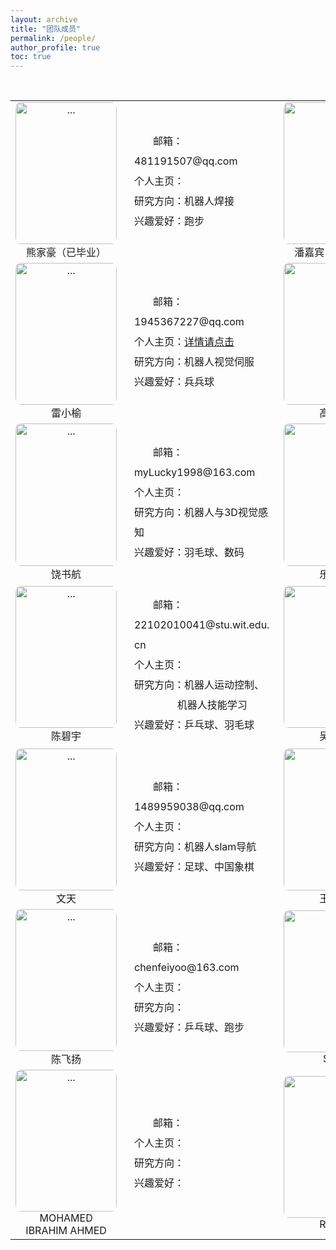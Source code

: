 ```yaml
---
layout: archive
title: "团队成员"
permalink: /people/
author_profile: true
toc: true
---
```


<br>
<table>
<!--   -----------第1行 ----------------------  -->
    <tr>
        <td width="17.5%">
            <div style="text-align: center; margin:0 0 0 0;">
                <img align="" width="162.25px" height="227.15px" style="border-radius: 5% 5% 5% 5%; " src="{{ site.url }}/images/people/熊家豪（已毕业）.jpg" alt="...">
                <br>熊家豪（已毕业）
            </div>
        </td>
        <td width="32%">
            <div style="text-align: left; margin:0 0 0 5%;">
                <p style = "line-height:2; font-size:16px">
                    &nbsp;&nbsp;&nbsp;&nbsp;&nbsp;&nbsp;&nbsp;邮箱：481191507@qq.com<br>
                    个人主页：<br>
                    研究方向：机器人焊接<br>
                    兴趣爱好：跑步<br>
                </p>
            </div>
        </td>
        <td width="17.5%">
            <div style="text-align: center; margin:0 0 0 0;">
                <img align="" width="162.25px" height="227.15px" style="border-radius: 5% 5% 5% 5%;" src="{{ site.url }}/images/people/潘嘉宾（已毕业）.jpg" alt="...">
                <br>潘嘉宾（已毕业）
            </div>
        </td>
        <td width="32%">
            <div style="text-align: left; margin:0 0 0 5%;">
                <p style = "line-height:2; font-size:16px">
                    &nbsp;&nbsp;&nbsp;&nbsp;&nbsp;&nbsp;&nbsp;邮箱：gilbert_pan@outlook.com<br>
                    个人主页：<a href="http://jiabinpan.work/" target="_blank">详情请点击</a><br>
                    研究方向：机器人运动控制、深度学习<br>
                    兴趣爱好：羽毛球、阅读<br>
                </p>
            </div>
        </td>
    </tr>
    <!--   -----------第2行 ----------------------  -->
    <tr>
        <td width="17.5%">
            <div style="text-align: center; margin:0 0 0 0;">
                <img align="" width="162.25px" height="227.15px" style="border-radius: 5% 5% 5% 5%;" src="{{ site.url }}/images/people/雷小榆.jpg" alt="...">
                <br>雷小榆
            </div>
        </td>
        <td width="32%">
            <div style="text-align: left; margin:0 0 0 5%;">
                <p style = "line-height:2; font-size:16px">
                    &nbsp;&nbsp;&nbsp;&nbsp;&nbsp;&nbsp;&nbsp;邮箱：1945367227@qq.com<br>
                    个人主页：<a href="https://github.com/leixiaoyuasdl" target="_blank">详情请点击</a><br>
                    研究方向：机器人视觉伺服<br>
                    兴趣爱好：兵兵球<br>
                </p>
            </div>
        </td>
        <td width="17.5%">
            <div style="text-align: center; margin:0 0 0 0;">
                <img align="" width="162.25px" height="227.15px" style="border-radius: 5% 5% 5% 5%; " src="{{ site.url }}/images/people/高志成.jpg" alt="...">
                <br>高志成
            </div>
        </td>
        <td width="32%">
            <div style="text-align: left; margin:0 0 0 5%;">
                <p style = "line-height:2; font-size:16px">
                    &nbsp;&nbsp;&nbsp;&nbsp;&nbsp;&nbsp;&nbsp;邮箱：529813537@qq.com<br>
                    个人主页：<br>
                    研究方向：机器人加工<br>
                    兴趣爱好：阅读、音乐、运动<br>
                </p>
            </div>
        </td>
    </tr>
<!--   -----------第3行 ----------------------  -->
    <tr>
        <td width="17.5%">
            <div style="text-align: center; margin:0 0 0 0;">
                <img align="" width="162.25px" height="227.15px" style="border-radius: 5% 5% 5% 5%;" src="{{ site.url }}/images/people/饶书航.jpg" alt="...">
                <br>饶书航
            </div>
        </td>
        <td width="32%">
            <div style="text-align: left; margin:0 0 0 5%;">
                <p style = "line-height:2; font-size:16px">
                    &nbsp;&nbsp;&nbsp;&nbsp;&nbsp;&nbsp;&nbsp;邮箱：myLucky1998@163.com<br>
                    个人主页：<br>
                    研究方向：机器人与3D视觉感知<br>
                    兴趣爱好：羽毛球、数码<br>
                </p>
            </div>
        </td>
        <td width="17.5%">
            <div style="text-align: center; margin:0 0 0 0;">
                <img align="" width="162.25px" height="227.15px" style="border-radius: 5% 5% 5% 5%; " src="{{ site.url }}/images/people/乐恒韬.png" alt="...">
                <br>乐恒韬
            </div>
        </td>
        <td width="32%">
            <div style="text-align: left; margin:0 0 0 5%;">
                <p style = "line-height:2; font-size:16px">
                    &nbsp;&nbsp;&nbsp;&nbsp;&nbsp;&nbsp;&nbsp;邮箱：22102010012@stu.wit.edu.cn<br>
                    个人主页：<br>
                    研究方向：虚拟惯性里程计<br>
                    兴趣爱好：书法、吉他<br>
                </p>
            </div>
        </td>
    </tr>
    <!--   -----------第4行 ----------------------  -->
    <tr>
        <td width="17.5%">
            <div style="text-align: center; margin:0 0 0 0;">
                <img align="" width="162.25px" height="227.15px" style="border-radius: 5% 5% 5% 5%;" src="{{ site.url }}/images/people/陈碧宇.jpg" alt="...">
                <br>陈碧宇
            </div>
        </td>
        <td width="32%">
            <div style="text-align: left; margin:0 0 0 5%;">
                <p style = "line-height:2; font-size:16px">
                    &nbsp;&nbsp;&nbsp;&nbsp;&nbsp;&nbsp;&nbsp;邮箱：22102010041@stu.wit.edu.cn<br>
                    个人主页：<br>
                    研究方向：机器人运动控制、<br>
                    &nbsp;&nbsp;&nbsp;&nbsp;&nbsp;&nbsp;&nbsp;&nbsp;&nbsp;&nbsp;&nbsp;&nbsp;&nbsp;&nbsp;&nbsp;
                    机器人技能学习<br>
                    兴趣爱好：乒乓球、羽毛球<br>
                </p>
            </div>
        </td>
        <td width="17.5%">
            <div style="text-align: center; margin:0 0 0 0;">
                <img align="" width="162.25px" height="227.15px" style="border-radius: 5% 5% 5% 5%; " src="{{ site.url }}/images/people/吴松林.jpg" alt="...">
                <br>吴松林
            </div>
        </td>
        <td width="32%">
            <div style="text-align: left; margin:0 0 0 5%;">
                <p style = "line-height:2; font-size:16px">
                    &nbsp;&nbsp;&nbsp;&nbsp;&nbsp;&nbsp;&nbsp;邮箱：824342197@qq.com<br>
                    个人主页：<br>
                    研究方向：机器学习、机器人技能学习<br>
                    兴趣爱好：羽毛球<br>
                </p>
            </div>
        </td>
    </tr>
    <!--   -----------第5行 ----------------------  -->
    <tr>
        <td width="17.5%">
            <div style="text-align: center; margin:0 0 0 0;">
                <img align="" width="162.25px" height="227.15px" style="border-radius: 5% 5% 5% 5%;" src="{{ site.url }}/images/people/文天.jpg" alt="...">
                <br>文天
            </div>
        </td>
        <td width="32%">
            <div style="text-align: left; margin:0 0 0 5%;">
                <p style = "line-height:2; font-size:16px">
                    &nbsp;&nbsp;&nbsp;&nbsp;&nbsp;&nbsp;&nbsp;邮箱：1489959038@qq.com<br>
                    个人主页：<br>
                    研究方向：机器人slam导航<br>
                    兴趣爱好：足球、中国象棋<br>
                </p>
            </div>
        </td>
        <td width="17.5%">
            <div style="text-align: center; margin:0 0 0 0;">
                <img align="" width="162.25px" height="227.15px" style="border-radius: 5% 5% 5% 5%; " src="{{ site.url }}/images/people/王法福.png" alt="...">
                <br>王法福
            </div>
        </td>
        <td width="32%">
            <div style="text-align: left; margin:0 0 0 5%;">
                <p style = "line-height:2; font-size:16px">
                    &nbsp;&nbsp;&nbsp;&nbsp;&nbsp;&nbsp;&nbsp;邮箱：2946294893@qq.com<br>
                    个人主页：<br>
                    研究方向：<br>
                    兴趣爱好：跑步、电影、数码<br>
                </p>
            </div>
        </td>
    </tr>
    <!--   -----------第6行 ----------------------  -->
    <tr>
        <td width="17.5%">
            <div style="text-align: center; margin:0 0 0 0;">
                <img align="" width="162.25px" height="227.15px" style="border-radius: 5% 5% 5% 5%;" src="{{ site.url }}/images/people/陈飞扬.jpg" alt="...">
                <br>陈飞扬
            </div>
        </td>
        <td width="32%">
            <div style="text-align: left; margin:0 0 0 5%;">
                <p style = "line-height:2; font-size:16px">
                    &nbsp;&nbsp;&nbsp;&nbsp;&nbsp;&nbsp;&nbsp;邮箱：chenfeiyoo@163.com<br>
                    个人主页：<br>
                    研究方向：<br>
                    兴趣爱好：乒乓球、跑步<br>
                </p>
            </div>
        </td>
        <td width="17.5%">
            <div style="text-align: center; margin:0 0 0 0;">
                <img align="" width="162.25px" height="227.15px" style="border-radius: 5% 5% 5% 5%;" src="{{ site.url }}/images/people/Sulei.jpg" alt="...">
                <br>Sulei
            </div>
        </td>
        <td width="32%">
            <div style="text-align: left; margin:0 0 0 5%;">
                <p style = "line-height:2; font-size:16px">
                    &nbsp;&nbsp;&nbsp;&nbsp;&nbsp;&nbsp;&nbsp;邮箱：<br>
                    个人主页：<br>
                    研究方向：<br>
                    兴趣爱好：<br>
                </p>
            </div>
        </td>
    </tr>
    <!--   -----------第7行 ----------------------  -->
    <tr>
        <td width="17.5%">
            <div style="text-align: center; margin:0 0 0 0;">
                <img align="" width="162.25px" height="227.15px" style="border-radius: 5% 5% 5% 5%; " src="{{ site.url }}/images/people/MOHAMED IBRAHIM AHMED.jpg" alt="...">
                <br>MOHAMED <br>IBRAHIM AHMED
            </div>
        </td>
        <td width="32%">
            <div style="text-align: left; margin:0 0 0 5%;">
                <p style = "line-height:2; font-size:16px">
                    &nbsp;&nbsp;&nbsp;&nbsp;&nbsp;&nbsp;&nbsp;邮箱：<br>
                    个人主页：<br>
                    研究方向：<br>
                    兴趣爱好：<br>
                </p>
            </div>
        </td>
        <td width="17.5%">
            <div style="text-align: center; margin:0 0 0 0;">
                <img align="" width="162.25px" height="227.15px" style="border-radius: 5% 5% 5% 5%;" src="{{ site.url }}/images/people/Ruben.jpg" alt="...">
                <br>Ruben
            </div>
        </td>
        <td width="32%">
            <div style="text-align: left; margin:0 0 0 5%;">
                <p style = "line-height:2; font-size:16px">
                    &nbsp;&nbsp;&nbsp;&nbsp;&nbsp;&nbsp;&nbsp;邮箱：<br>
                    个人主页：<br>
                    研究方向：<br>
                    兴趣爱好：<br>
                </p>
            </div>
        </td>
    </tr>
</table>
